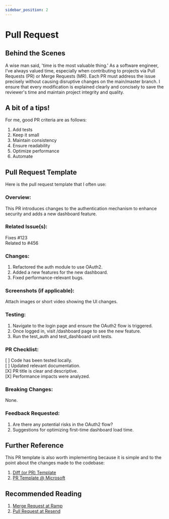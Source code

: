 ```yaml
---
sidebar_position: 2
---
```


# Pull Request

## Behind the Scenes

A wise man said, 'time is the most valuable thing.' As a software engineer, I’ve always valued time, especially when contributing to projects via Pull Requests (PR) or Merge Requests (MR). Each PR must address the issue precisely without causing disruptive changes on the main/master branch. I ensure that every modification is explained clearly and concisely to save the reviewer's time and maintain project integrity and quality.

## A bit of a tips!

For me, good PR criteria are as follows:

1. Add tests
2. Keep it small
3. Maintain consistency
4. Ensure readability
5. Optimize performance
6. Automate

## Pull Request Template

Here is the pull request template that I often use:

### Overview:

This PR introduces changes to the authentication mechanism to enhance security and adds a new dashboard feature.

### Related Issue(s):

Fixes #123 \
Related to #456

### Changes:

1. Refactored the auth module to use OAuth2.
2. Added a new features for the new dashboard.
3. Fixed performance-relevant bugs.

### Screenshots (if applicable):

Attach images or short video showing the UI changes.

### Testing:

1. Navigate to the login page and ensure the OAuth2 flow is triggered.
2. Once logged in, visit /dashboard page to see the new feature.
3. Run the test_auth and test_dashboard unit tests.

### PR Checklist:

[ ] Code has been tested locally. \
[ ] Updated relevant documentation. \
[X] PR title is clear and descriptive. \
[X] Performance impacts were analyzed.

### Breaking Changes:

None.

### Feedback Requested:

1. Are there any potential risks in the OAuth2 flow?
2. Suggestions for optimizing first-time dashboard load time.


## Further Reference

This PR template is also worth implementing because it is simple and to the point about the changes made to the codebase:

1. [Diff (or PR) Template](https://docs.google.com/document/d/1ZT5KqN5gOW60FA-wEi4cMq3_bIx2fvrE93cTqDLDPhg/edit)
2. [PR Template @ Microsoft](https://playbook.microsoft.com/code-with-engineering/code-reviews/pull-request-template/)


## Recommended Reading 

1. [Merge Request at Ramp](https://engineering.ramp.com/merge-queues)
2. [Pull Request at Resend](https://resend.com/handbook/engineering/how-we-review-pull-requests)